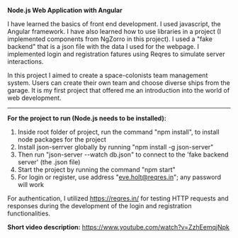 **Node.js Web Application with Angular**

I have learned the basics of front end development. I used javascript, the Angular framework. 
I have also learned how to use libraries in a project (I implemented components from NgZorro in this project).
I used a "fake backend" that is a json file with the data I used for the webpage.
I implemented login and registration fatures using Reqres to simulate server interactions.

In this project I aimed to create a space-colonists team management system. Users can create their own team and choose diverse ships from the garage.
It is my first project that offered me an introduction into the world of web development.

-----------------------------------------
**For the project to run (Node.js needs to be installed):**
1. Inside root folder of project, run the command "npm install", to install node packages for the project
2. Install json-serrver globally by running "npm install -g json-server"
3. Then run "json-server --watch db.json" to connect to the 'fake backend server' (the .json file)
4. Start the project by running the command "npm start"
5. For login or register, use address "eve.holt@reqres.in"; any password will work


For authentication, I utilized https://reqres.in/ for testing HTTP requests and responses during the development of the login and registration functionalities.

**Short video description:**
https://www.youtube.com/watch?v=ZzhEemqjNpk
